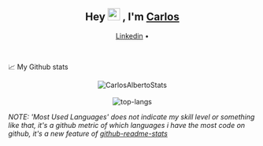 <h2 align="center">Hey <img src="https://media.giphy.com/media/hvRJCLFzcasrR4ia7z/giphy.gif" width="25px"> , I'm <a href="https://shwetang.netlify.app/">Carlos</a></h2>
<p align="center">
  <a href="https://www.linkedin.com/in/carlos-silva-27774420b/">Linkedin</a> •
</p>

 <br>

📈 My Github stats <br />
<p align="center">
  <img src="https://github-readme-stats.vercel.app/api?username=CarlosAlberto5297&theme=dark&show_icons=true" alt="CarlosAlbertoStats" />  
  <br />
  <br />
  <img src="https://github-readme-stats.vercel.app/api/top-langs/?username=CarlosAlberto5297&layout=compact&theme=dark" alt="top-langs" />
</p>

*NOTE: 'Most Used Languages' does not indicate my skill level or something like that, it's a github metric of which languages i have the most code on github, it's a new feature of [github-readme-stats](https://github.com/anuraghazra/github-readme-stats)*

<br>
